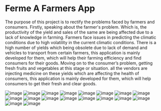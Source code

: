 # Ferme A Farmers App

The purpose of this project is to rectify the problems faced by farmers and consumers.
Firstly, speaking about the farmer's problem. 
Which is, the productivity of the yield and sales of the same are being affected due to a lack of knowledge in farming. 
Farmers face issues in predicting the climatic conditions due to high volatility in the current climatic conditions. 
There is a high number of yields which being obsolete due to lack of demand and vehicles to transport from certain farmers, 
this application is mainly developed for them, which will help their farming efficiency and find consumers for their goods.
Moving on to the consumer’s problem, getting fresh fruits and vegetables at this stage or situation. 
all the vendors are injecting medicine on these yields which are affecting the health of consumers, 
this application is mainly developed for them, which will help consumers to get their fresh and clear goods.


![image](https://user-images.githubusercontent.com/56546673/186833263-52872bd0-0ba3-420c-ab89-ed6e2ae770ca.png) 
![image](https://user-images.githubusercontent.com/56546673/186833290-7bfc7a8b-0e1a-49e9-bd45-f12fa7f57da4.png)
![image](https://user-images.githubusercontent.com/56546673/186833302-675d607b-45f7-4749-9f6c-79ef48058910.png)
![image](https://user-images.githubusercontent.com/56546673/186833308-2babb1a4-da45-4a72-8bab-38081483a45d.png)
![image](https://user-images.githubusercontent.com/56546673/186833322-5b5a98dc-f773-4d31-a688-088fd7af7064.png)
![image](https://user-images.githubusercontent.com/56546673/186833324-6fb38f20-e0a9-4fbb-88f2-6b2830ea8876.png)
![image](https://user-images.githubusercontent.com/56546673/186833340-03ff11d6-3d9e-4a85-89e3-d407eccd8290.png)
![image](https://user-images.githubusercontent.com/56546673/186833345-5213aff2-9f9c-4a93-86dc-724241cbb03a.png)
![image](https://user-images.githubusercontent.com/56546673/186833355-31c6de67-2ced-4146-b3c3-9e0180ad5bd2.png)
![image](https://user-images.githubusercontent.com/56546673/186833365-46ad2de3-1338-4e61-ad17-2e0871e99a72.png)
![image](https://user-images.githubusercontent.com/56546673/186833371-54e02bad-91ed-4da3-8f16-4744654bf40a.png)
![image](https://user-images.githubusercontent.com/56546673/186833378-07bf9568-6e1b-4736-8cf2-3f16ab704ccd.png)
![image](https://user-images.githubusercontent.com/56546673/186833389-31438df7-bdf2-46e6-b887-1605e4f88909.png)
![image](https://user-images.githubusercontent.com/56546673/186833396-976a50a2-64f9-487a-bfcc-0447c807d2a8.png)
![image](https://user-images.githubusercontent.com/56546673/186833402-ec1c178f-7cc7-4676-9680-b91ca49da4df.png)
![image](https://user-images.githubusercontent.com/56546673/186833409-619ebf73-c3d0-4b01-a368-80b8c5cae3b1.png)
![image](https://user-images.githubusercontent.com/56546673/186833422-977a9aee-3e86-40f1-84cb-e254ca0a58f6.png)
![image](https://user-images.githubusercontent.com/56546673/186833430-fd168450-0d5e-4378-8814-48e8f3628ec8.png)
